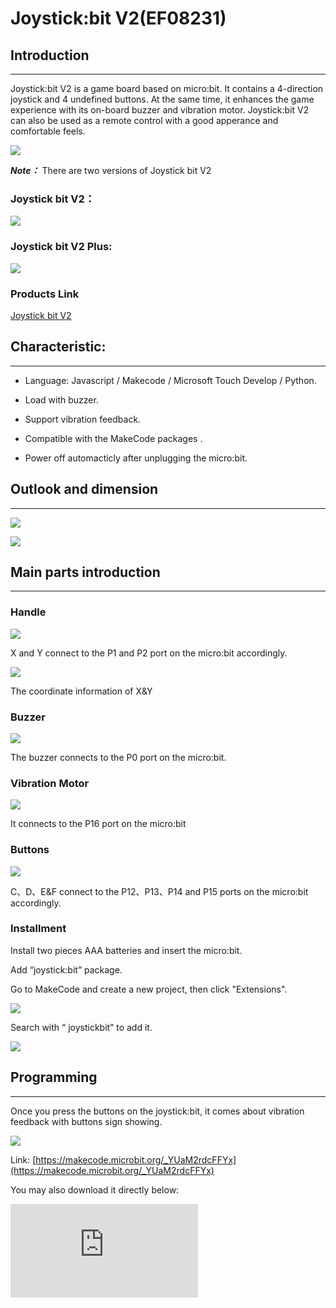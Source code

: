 ﻿# Joystick:bit V2(EF08231)

## Introduction
---
Joystick:bit V2 is a game board based on micro:bit. It contains a 4-direction joystick and 4 undefined buttons. At the same time, it enhances the game experience with its on-board buzzer and vibration motor. Joystick:bit V2 can also be used as a remote control with a good apperance and comfortable feels.

![](https://wiki-media-ef.oss-cn-hongkong.aliyuncs.com//images/joystick_v2_01.png)

***Note：*** There are two versions of Joystick bit V2

### Joystick bit V2：

![](https://wiki-media-ef.oss-cn-hongkong.aliyuncs.com//images/joystick_v2_02.png)

### Joystick bit V2 Plus:

![](https://wiki-media-ef.oss-cn-hongkong.aliyuncs.com//images/joystick_v2_03.png)

### Products Link

[Joystick bit V2](https://www.elecfreaks.com/joystick-bit-2-kit-for-micro-bit.html)



## Characteristic:
---
- Language: Javascript / Makecode / Microsoft Touch Develop / Python.

- Load with buzzer.

- Support vibration feedback.

- Compatible with the MakeCode packages .

- Power off automacticly after unplugging the micro:bit.



## Outlook and dimension

---

![](https://wiki-media-ef.oss-cn-hongkong.aliyuncs.com//images/joystick_v2_15.png)

![](https://wiki-media-ef.oss-cn-hongkong.aliyuncs.com//images/joystick_v2_04.png)


## Main parts introduction
---

### Handle

![](https://wiki-media-ef.oss-cn-hongkong.aliyuncs.com//images/joystick_v2_05.png)

 X and Y connect to the P1 and P2 port on the micro:bit accordingly.

 ![](https://wiki-media-ef.oss-cn-hongkong.aliyuncs.com//images/joystick_v2_16.png)

 The coordinate information of X&Y

### Buzzer

![](https://wiki-media-ef.oss-cn-hongkong.aliyuncs.com//images/joystick_v2_06.png)

The buzzer connects to the P0 port on the micro:bit.

### Vibration Motor

![](https://wiki-media-ef.oss-cn-hongkong.aliyuncs.com//images/joystick_v2_07.png)

It connects to the P16 port on the micro:bit

### Buttons

![](https://wiki-media-ef.oss-cn-hongkong.aliyuncs.com//images/joystick_v2_08.png)

 C、D、E&F connect to the P12、P13、P14 and P15 ports on the micro:bit accordingly.


### Installment

Install two pieces AAA batteries and insert the micro:bit.

Add “joystick:bit” package.

Go to MakeCode and create a new project, then click "Extensions".

![](https://wiki-media-ef.oss-cn-hongkong.aliyuncs.com//images/joystick_v2_09.png)

Search with “ joystickbit” to add it.

![](https://wiki-media-ef.oss-cn-hongkong.aliyuncs.com//images/joystick_v2_10.png)


## Programming
---

Once you press the buttons on the joystick:bit, it comes about vibration feedback with buttons sign showing.

![](https://wiki-media-ef.oss-cn-hongkong.aliyuncs.com//images/joystick_v2_11.png)

Link:  [https://makecode.microbit.org/_YUaM2rdcFFYx](https://makecode.microbit.org/_YUaM2rdcFFYx)

You may also download it directly below:
<div
    style={{
        position: 'relative',
        paddingBottom: '60%',
        overflow: 'hidden',
    }}
>
    <iframe
        src="https://makecode.microbit.org/_YUaM2rdcFFYx"
        frameborder="0"
        sandbox="allow-popups allow-forms allow-scripts allow-same-origin"
        style={{
            position: 'absolute',
            width: '100%',
            height: '100%',
        }}
    />
</div>

## Result
---
After downloading, turn on the power switch and you will hear the system tone.

Push any one button on the Joysitick bit, it vibrates once.

## Project 1: Electronic organ
---

![](https://wiki-media-ef.oss-cn-hongkong.aliyuncs.com//images/joystick_v2_12.png)

Link:  [https://makecode.microbit.org/_DHgcRfb6oJp5](https://makecode.microbit.org/_DHgcRfb6oJp5)

You may also download it directly below:
<div
    style={{
        position: 'relative',
        paddingBottom: '60%',
        overflow: 'hidden',
    }}
>
    <iframe
        src="https://makecode.microbit.org/_DHgcRfb6oJp5"
        frameborder="0"
        sandbox="allow-popups allow-forms allow-scripts allow-same-origin"
        style={{
            position: 'absolute',
            width: '100%',
            height: '100%',
        }}
    />
</div>

## Result
---
It plays tones through the handle and the buttons.

## Project 2: Direction indicator
---

![](https://wiki-media-ef.oss-cn-hongkong.aliyuncs.com//images/joystick_v2_13.png)

Link:  [https://makecode.microbit.org/_YVdggwifHWEm](https://makecode.microbit.org/_YVdggwifHWEm)

You may also download it directly below:
<div
    style={{
        position: 'relative',
        paddingBottom: '60%',
        overflow: 'hidden',
    }}
>
    <iframe
        src="https://makecode.microbit.org/_YVdggwifHWEm"
        frameborder="0"
        sandbox="allow-popups allow-forms allow-scripts allow-same-origin"
        style={{
            position: 'absolute',
            width: '100%',
            height: '100%',
        }}
    />
</div>

## Result
---
The direction of the arrow on the micro:bit is controlled by the handle.

## Project 3: LED Controller
---

![](https://wiki-media-ef.oss-cn-hongkong.aliyuncs.com//images/joystick_v2_14.png)

Link: [https://makecode.microbit.org/_KPMW36Pq0aLm](https://makecode.microbit.org/_KPMW36Pq0aLm)

You may also download it directly below:
<div
    style={{
        position: 'relative',
        paddingBottom: '60%',
        overflow: 'hidden',
    }}
>
    <iframe
        src="https://makecode.microbit.org/_KPMW36Pq0aLm"
        frameborder="0"
        sandbox="allow-popups allow-forms allow-scripts allow-same-origin"
        style={{
            position: 'absolute',
            width: '100%',
            height: '100%',
        }}
    />
</div>

## Result
---
The on/ff status for each LED on the micro:bit is controlled by the handle.

## Below are cases of remote control:
---
[Remote control cutebot ](https://www.elecfreaks.com/learn-en/microbitKit/smart_cutebot/cutebot_case13.html)

[Remote control TPBot](https://www.elecfreaks.com/learn-en/microbitKit/TPbot_tianpeng/TPBot_tianpeng_case_14.html)



## More Info
---

More info pls visit: http://www.elecfreaks.com
